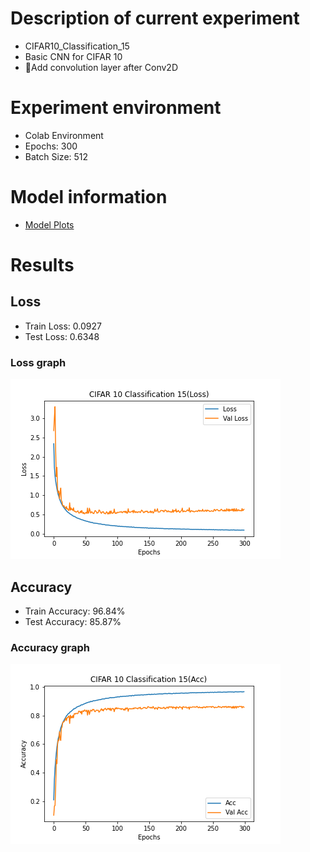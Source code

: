 # Description of current experiment
- CIFAR10_Classification_15
- Basic CNN for CIFAR 10
- Add convolution layer after Conv2D

# Experiment environment
- Colab Environment
- Epochs: 300
- Batch Size: 512

# Model information
- [Model Plots](model.png)

# Results
## Loss
- Train Loss: 0.0927
- Test Loss: 0.6348

### Loss graph
![](Loss_Result.png)

## Accuracy
- Train Accuracy: 96.84%
- Test Accuracy: 85.87%

### Accuracy graph
![](Accuracy_Result.png)

